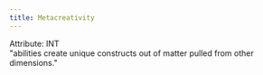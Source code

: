 ```yaml
---
title: Metacreativity
---
```

Attribute: INT  
"abilities create unique constructs out of matter pulled from other dimensions."